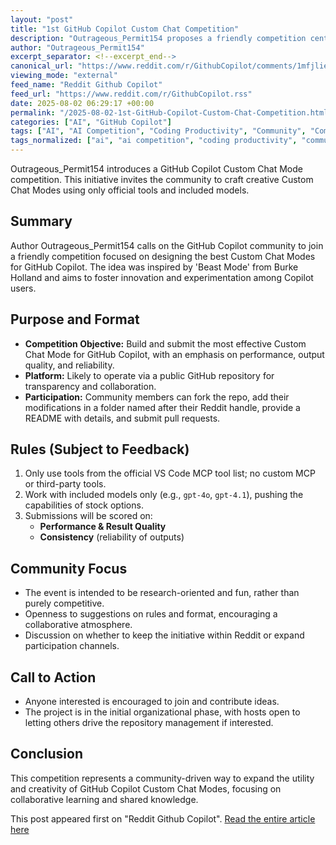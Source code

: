 ```yaml
---
layout: "post"
title: "1st GitHub Copilot Custom Chat Competition"
description: "Outrageous_Permit154 proposes a friendly competition centered on creating the best GitHub Copilot Custom Chat Mode using only official VS Code MCP tools and included models like gpt-4o. The event aims to foster community-driven innovation, focusing on performance and consistency, with an open, research-oriented spirit."
author: "Outrageous_Permit154"
excerpt_separator: <!--excerpt_end-->
canonical_url: "https://www.reddit.com/r/GithubCopilot/comments/1mfjlie/1st_github_copilot_custom_chat_competition/"
viewing_mode: "external"
feed_name: "Reddit Github Copilot"
feed_url: "https://www.reddit.com/r/GithubCopilot.rss"
date: 2025-08-02 06:29:17 +00:00
permalink: "/2025-08-02-1st-GitHub-Copilot-Custom-Chat-Competition.html"
categories: ["AI", "GitHub Copilot"]
tags: ["AI", "AI Competition", "Coding Productivity", "Community", "Community Initiative", "Custom Chat Mode", "GitHub Copilot", "Gpt 4.1", "Gpt 4o", "MCP Tools", "Open Source", "Performance", "VS Code"]
tags_normalized: ["ai", "ai competition", "coding productivity", "community", "community initiative", "custom chat mode", "github copilot", "gpt 4dot1", "gpt 4o", "mcp tools", "open source", "performance", "vs code"]
---
```


Outrageous_Permit154 introduces a GitHub Copilot Custom Chat Mode competition. This initiative invites the community to craft creative Custom Chat Modes using only official tools and included models.<!--excerpt_end-->

## Summary

Author Outrageous_Permit154 calls on the GitHub Copilot community to join a friendly competition focused on designing the best Custom Chat Modes for GitHub Copilot. The idea was inspired by 'Beast Mode' from Burke Holland and aims to foster innovation and experimentation among Copilot users.

## Purpose and Format

- **Competition Objective:** Build and submit the most effective Custom Chat Mode for GitHub Copilot, with an emphasis on performance, output quality, and reliability.
- **Platform:** Likely to operate via a public GitHub repository for transparency and collaboration.
- **Participation:** Community members can fork the repo, add their modifications in a folder named after their Reddit handle, provide a README with details, and submit pull requests.

## Rules (Subject to Feedback)

1. Only use tools from the official VS Code MCP tool list; no custom MCP or third-party tools.
2. Work with included models only (e.g., `gpt-4o`, `gpt-4.1`), pushing the capabilities of stock options.
3. Submissions will be scored on:
    - **Performance & Result Quality**
    - **Consistency** (reliability of outputs)

## Community Focus

- The event is intended to be research-oriented and fun, rather than purely competitive.
- Openness to suggestions on rules and format, encouraging a collaborative atmosphere.
- Discussion on whether to keep the initiative within Reddit or expand participation channels.

## Call to Action

- Anyone interested is encouraged to join and contribute ideas.
- The project is in the initial organizational phase, with hosts open to letting others drive the repository management if interested.

## Conclusion

This competition represents a community-driven way to expand the utility and creativity of GitHub Copilot Custom Chat Modes, focusing on collaborative learning and shared knowledge.

This post appeared first on "Reddit Github Copilot". [Read the entire article here](https://www.reddit.com/r/GithubCopilot/comments/1mfjlie/1st_github_copilot_custom_chat_competition/)

